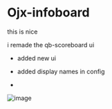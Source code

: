 # Ojx-infoboard
this is nice





i remade the qb-scoreboard ui

- added new ui
- added display names in config

- 
![image](https://github.com/Ojxiii/Ojx-infoboard/assets/114163698/95a4746f-f4ba-4be2-a73c-1c39b49651d2)
